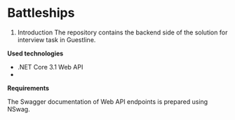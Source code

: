 # Battleships

1. Introduction
The repository contains the backend side of the solution for interview task in Guestline. 

**Used technologies**
* .NET Core 3.1 Web API
*

**Requirements**

The Swagger documentation of Web API endpoints is prepared using NSwag.
